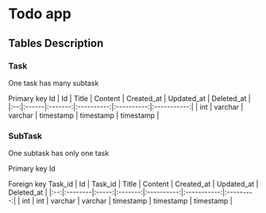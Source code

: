 # Todo app

## Tables Description
### Task

One task has many subtask

Primary key Id
| Id | Title | Content | Created_at | Updated_at | Deleted_at |
|:--:|:------|:-------:|:----------:|:----------:|:-----------:|
| int | varchar | varchar | timestamp | timestamp | timestamp |

### SubTask

One subtask has only one task

Primary key Id

Foreign key Task_id
| Id | Task_id | Title | Content | Created_at | Updated_at | Deleted_at |
|:--:|:--------|:-----:|:-------:|:----------:|:-----------:|:---------:|
| int | int | varchar | varchar | timestamp | timestamp | timestamp |


